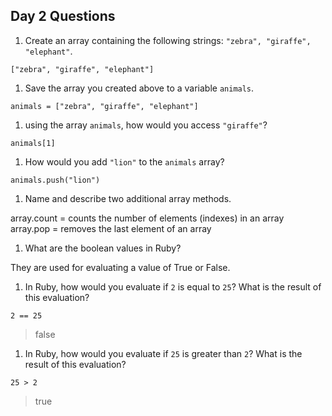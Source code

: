 ## Day 2 Questions

1. Create an array containing the following strings: `"zebra", "giraffe", "elephant"`.

`["zebra", "giraffe", "elephant"]`

1. Save the array you created above to a variable `animals`.

`animals = ["zebra", "giraffe", "elephant"]`

1. using the array `animals`, how would you access `"giraffe"`?

`animals[1]`

1. How would you add `"lion"` to the `animals` array?

`animals.push("lion")`

1. Name and describe two additional array methods.

array.count = counts the number of elements (indexes) in an array
array.pop = removes the last element of an array

1. What are the boolean values in Ruby?

They are used for evaluating a value of True or False.

1. In Ruby, how would you evaluate if `2` is equal to `25`? What is the result of this evaluation?

`2 == 25`
> false

1. In Ruby, how would you evaluate if `25` is greater than `2`? What is the result of this evaluation?

`25 > 2`
> true
